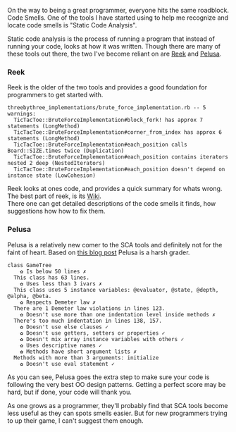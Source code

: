 On the way to being a great programmer, everyone hits the same roadblock.  Code
Smells.  One of the tools I have started using to help me recognize and locate
code smells is "Static Code Analysis".

Static code analysis is the process of running a program that instead of
running your code, looks at how it was written. Though there are many of these
tools out there, the two I've become reliant on are [Reek](https://github.com/troessner/reek) and [Pelusa](https://github.com/codegram/pelusa).

### Reek

Reek is the older of the two tools and provides a good foundation for programmers to
get started with. 

    threebythree_implementations/brute_force_implementation.rb -- 5 warnings:
      TicTacToe::BruteForceImplementation#block_fork! has approx 7 statements (LongMethod)
      TicTacToe::BruteForceImplementation#corner_from_index has approx 6 statements (LongMethod)
      TicTacToe::BruteForceImplementation#each_position calls Board::SIZE.times twice (Duplication)
      TicTacToe::BruteForceImplementation#each_position contains iterators nested 2 deep (NestedIterators)
      TicTacToe::BruteForceImplementation#each_position doesn't depend on instance state (LowCohesion)

Reek looks at ones code, and provides a quick summary for whats wrong.  The
best part of reek, is its [Wiki](https://github.com/troessner/reek/wiki/Code-Smells).  
There one can get detailed descriptions of the code smells it finds, how suggestions 
how how to fix them.

### Pelusa

Pelusa is a relatively new comer to the SCA tools and definitely not for the faint
of heart.  Based on [this blog post](http://binstock.blogspot.com/2008/04/perfecting-oos-small-classes-and-short.html) Pelusa is a harsh grader.

    class GameTree
        ✿ Is below 50 lines ✗
      This class has 63 lines.
        ✿ Uses less than 3 ivars ✗
      This class uses 5 instance variables: @evaluator, @state, @depth, @alpha, @beta.
        ✿ Respects Demeter law ✗
      There are 1 Demeter law violations in lines 123.
        ✿ Doesn't use more than one indentation level inside methods ✗
      There's too much indentation in lines 138, 157.
        ✿ Doesn't use else clauses ✓
        ✿ Doesn't use getters, setters or properties ✓
        ✿ Doesn't mix array instance variables with others ✓
        ✿ Uses descriptive names ✓
        ✿ Methods have short argument lists ✗
      Methods with more than 3 arguments: initialize
        ✿ Doesn't use eval statement ✓

As you can see, Pelusa goes the extra step to make sure your code is following
the very best OO design patterns. Getting a perfect score may be hard, but if
done, your code will thank you.

As one grows as a programmer, they'll probably find that SCA tools become less
useful as they can spots smells easier.  But for new programmers trying to up
their game, I can't suggest them enough.
